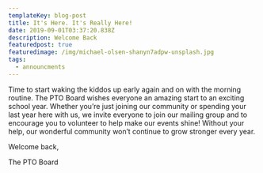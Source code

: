 ```yaml
---
templateKey: blog-post
title: It's Here. It's Really Here!
date: 2019-09-01T03:37:20.838Z
description: Welcome Back
featuredpost: true
featuredimage: /img/michael-olsen-shanyn7adpw-unsplash.jpg
tags:
  - announcments
---
```

Time to start waking the kiddos up early again and on with the morning routine. The PTO Board wishes everyone an amazing start to an exciting school year. Whether you’re just joining our community or spending your last year here with us, we invite everyone to join our mailing group and to encourage you to volunteer to help make our events shine! Without your help, our wonderful community won’t continue to grow stronger every year.



Welcome back,



The PTO Board
